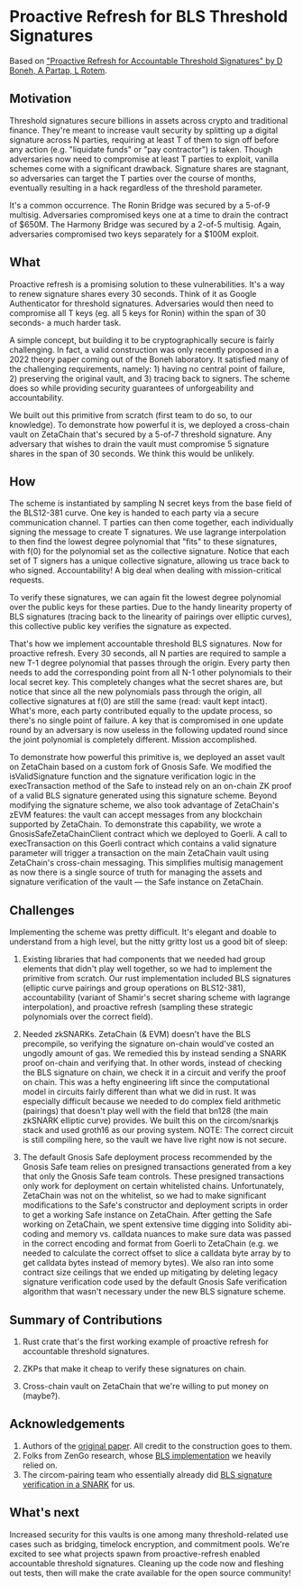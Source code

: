 # Proactive Refresh for BLS Threshold Signatures 

Based on ["Proactive Refresh for Accountable Threshold Signatures" by D Boneh, A Partap, L Rotem](https://eprint.iacr.org/2022/1656.pdf).

## Motivation 
Threshold signatures secure billions in assets across crypto and traditional finance. They're meant to increase vault security by splitting up a digital signature across N parties, requiring at least T of them to sign off before any action (e.g. "liquidate funds" or "pay contractor") is taken. Though adversaries now need to compromise at least T parties to exploit, vanilla schemes come with a significant drawback. Signature shares are stagnant, so adversaries can target the T parties over the course of months, eventually resulting in a hack regardless of the threshold parameter. 

It's a common occurrence. The Ronin Bridge was secured by a 5-of-9 multisig. Adversaries compromised keys one at a time to drain the contract of $650M. The Harmony Bridge was secured by a 2-of-5 multisig. Again, adversaries compromised two keys separately for a $100M exploit. 

## What
Proactive refresh is a promising solution to these vulnerabilities. It's a way to renew signature shares every 30 seconds. Think of it as Google Authenticator for threshold signatures. Adversaries would then need to compromise all T keys (eg. all 5 keys for Ronin) within the span of 30 seconds- a much harder task. 

A simple concept, but building it to be cryptographically secure is fairly challenging. In fact, a valid construction was only recently proposed in a 2022 theory paper coming out of the Boneh laboratory. It satisfied many of the challenging requirements, namely: 1) having no central point of failure, 2) preserving the original vault, and 3) tracing back to signers. The scheme does so while providing security guarantees of unforgeability and accountability. 

We built out this primitive from scratch (first team to do so, to our knowledge). To demonstrate how powerful it is, we deployed a cross-chain vault on ZetaChain that's secured by a 5-of-7 threshold signature. Any adversary that wishes to drain the vault must compromise 5 signature shares in the span of 30 seconds. We think this would be unlikely. 

## How
The scheme is instantiated by sampling N secret keys from the base field of the BLS12-381 curve. One key is handed to each party via a secure communication channel. T parties can then come together, each individually signing the message to create T signatures. We use lagrange interpolation to then find the lowest degree polynomial that "fits" to these signatures, with f(0) for the polynomial set as the collective signature. Notice that each set of T signers has a unique collective signature, allowing us trace back to who signed. Accountability! A big deal when dealing with mission-critical requests. 

To verify these signatures, we can again fit the lowest degree polynomial over the public keys for these parties. Due to the handy linearity property of BLS signatures (tracing back to the linearity of pairings over elliptic curves), this collective public key verifies the signature as expected. 

That's how we implement accountable threshold BLS signatures. Now for proactive refresh. Every 30 seconds, all N parties are required to sample a new T-1 degree polynomial that passes through the origin. Every party then needs to add the corresponding point from all N-1 other polynomials to their local secret key. This completely changes what the secret shares are, but notice that since all the new polynomials pass through the origin, all collective signatures at f(0) are still the same (read: vault kept intact). What's more, each party contributed equally to the update process, so there's no single point of failure. A key that is compromised in one update round by an adversary is now useless in the following updated round since the joint polynomial is completely different. Mission accomplished. 

To demonstrate how powerful this primitive is, we deployed an asset vault on ZetaChain based on a custom fork of Gnosis Safe. We modified the isValidSignature function and the signature verification logic in the execTransaction method of the Safe to instead rely on an on-chain ZK proof of a valid BLS signature generated using this signature scheme. Beyond modifying the signature scheme, we also took advantage of ZetaChain's zEVM features: the vault can accept messages from any blockchain supported by ZetaChain. To demonstrate this capability, we wrote a GnosisSafeZetaChainClient contract which we deployed to Goerli. A call to execTransaction on this Goerli contract which contains a valid signature parameter will trigger a transaction on the main ZetaChain vault using ZetaChain's cross-chain messaging. This simplifies multisig management as now there is a single source of truth for managing the assets and signature verification of the vault — the Safe instance on ZetaChain.

## Challenges
Implementing the scheme was pretty difficult. It's elegant and doable to understand from a high level, but the nitty gritty lost us a good bit of sleep:

1) Existing libraries that had components that we needed had group elements that didn't play well together, so we had to implement the primitive from scratch. Our rust implementation included BLS signatures (elliptic curve pairings and group operations on BLS12-381), accountability (variant of Shamir's secret sharing scheme with lagrange interpolation), and proactive refresh (sampling these strategic polynomials over the correct field).

2) Needed zkSNARKs. ZetaChain (& EVM) doesn't have the BLS precompile, so verifying the signature on-chain would've costed an ungodly amount of gas. We remedied this by instead sending a SNARK proof on-chain and verifying that. In other words, instead of checking the BLS signature on chain, we check it in a circuit and verify the proof on chain. This was a hefty engineering lift since the computational model in circuits fairly different than what we did in rust. It was especially difficult because we needed to do complex field arithmetic (pairings) that doesn't play well with the field that bn128 (the main zkSNARK elliptic curve) provides. We built this on the circom/snarkjs stack and used groth16 as our proving system. NOTE: The correct circuit is still compiling here, so the vault we have live right now is not secure. 

3) The default Gnosis Safe deployment process recommended by the Gnosis Safe team relies on presigned transactions generated from a key that only the Gnosis Safe team controls. These presigned transactions only work for deployment on certain whitelisted chains. Unfortunately, ZetaChain was not on the whitelist, so we had to make significant modifications to the Safe's constructor and deployment scripts in order to get a working Safe instance on ZetaChain. After getting the Safe working on ZetaChain, we spent extensive time digging into Solidity abi-coding and memory vs. calldata nuances to make sure data was passed in the correct encoding and format from Goerli to ZetaChain (e.g. we needed to calculate the correct offset to slice a calldata byte array by to get calldata bytes instead of memory bytes). We also ran into some contract size ceilings that we ended up mitigating by deleting legacy signature verification code used by the default Gnosis Safe verification algorithm that wasn't necessary under the new BLS signature scheme.

## Summary of Contributions 
1) Rust crate that's the first working example of proactive refresh for accountable threshold signatures. 

2) ZKPs that make it cheap to verify these signatures on chain. 

3) Cross-chain vault on ZetaChain that we're willing to put money on (maybe?). 

## Acknowledgements
1) Authors of the [original paper](https://eprint.iacr.org/2022/1656.pdf). All credit to the construction goes to them. 
2) Folks from ZenGo research, whose [BLS implementation](https://github.com/ZenGo-X/multi-party-bls) we heavily relied on. 
3) The circom-pairing team who essentially already did [BLS signature verification in a SNARK](https://github.com/yi-sun/circom-pairing) for us. 

## What's next
Increased security for this vaults is one among many threshold-related use cases such as bridging, timelock encryption, and commitment pools. We're excited to see what projects spawn from proactive-refresh enabled accountable threshold signatures. Cleaning up the code now and fleshing out tests, then will make the crate available for the open source community! 
